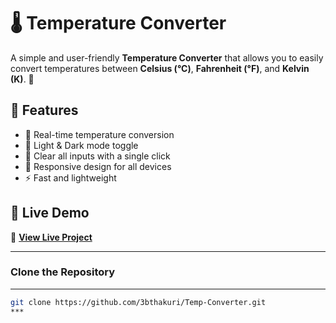 # 🌡️ Temperature Converter

A simple and user-friendly **Temperature Converter** that allows you to easily convert temperatures between **Celsius (°C)**, **Fahrenheit (°F)**, and **Kelvin (K)**. 🚀  

## 📌 Features
- 🔄 Real-time temperature conversion
- 🎨 Light & Dark mode toggle
- 🧼 Clear all inputs with a single click
- 📱 Responsive design for all devices
- ⚡ Fast and lightweight


## 🚀 Live Demo
🔗 **[View Live Project](https://3bthakuri.github.io/Temp-Converter/)**



---



### Clone the Repository
***
```sh
git clone https://github.com/3bthakuri/Temp-Converter.git
***
